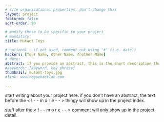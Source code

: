 ```yaml
---
# site organizational properties. don't change this
layout: project
featured: false
sort-order: 90

# modify these to be specific to your project
# mandatory
title: Mutant Toys

# optional - if not used, comment out using '#' (i.e. date:)
hackers: [Your Name, Other Name, Another Name]
# date: 
abstract: if you provide an abstract, this is the short description that will show up in the project index
#keywords: [keyword, key phrase]
thumbnail: mutant-toys.jpg
#link: www.roguehacklab.com

---
```


start writing about your project here. if you don't have an abstract, the text before the < ! - - m o r e - - > thingy will show up in the project index.
<!-- more -->
stuff after the  < ! - - m o r e - - > comment will only show up in the project detail.

<!--Here's some info on markdown https://help.github.com/articles/basic-writing-and-formatting-syntax/ -->